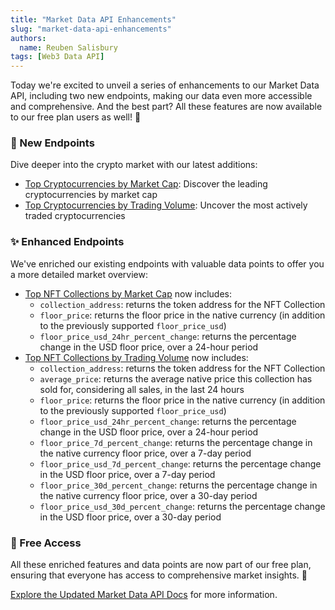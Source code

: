 ```yaml
---
title: "Market Data API Enhancements"
slug: "market-data-api-enhancements"
authors:
  name: Reuben Salisbury
tags: [Web3 Data API]
---
```


Today we're excited to unveil a series of enhancements to our Market Data API, including two new endpoints, making our data even more accessible and comprehensive. And the best part? All these features are now available to our free plan users as well! 🤩

### 🚀 New Endpoints
Dive deeper into the crypto market with our latest additions:

- [Top Cryptocurrencies by Market Cap](/market-insights-api/reference/get-top-crypto-currencies-by-market-cap): Discover the leading cryptocurrencies by market cap
- [Top Cryptocurrencies by Trading Volume](/market-insights-api/reference/get-top-crypto-currencies-by-trading-volume): Uncover the most actively traded cryptocurrencies

### ✨ Enhanced Endpoints
We've enriched our existing endpoints with valuable data points to offer you a more detailed market overview:

- [Top NFT Collections by Market Cap](/market-insights-api/reference/get-top-nft-collections-by-market-cap) now includes:
  - `collection_address`: returns the token address for the NFT Collection
  - `floor_price`: returns the floor price in the native currency (in addition to the previously supported `floor_price_usd`)
  - `floor_price_usd_24hr_percent_change`: returns the percentage change in the USD floor price, over a 24-hour period
- [Top NFT Collections by Trading Volume](/market-insights-api/reference/get-top-nft-collections-by-trading-volume) now includes:
  - `collection_address`: returns the token address for the NFT Collection
  - `average_price`: returns the average native price this collection has sold for, considering all sales, in the last 24 hours
  - `floor_price`: returns the floor price in the native currency (in addition to the previously supported `floor_price_usd`)
  - `floor_price_usd_24hr_percent_change`: returns the percentage change in the USD floor price, over a 24-hour period
  - `floor_price_7d_percent_change`: returns the percentage change in the native currency floor price, over a 7-day period
  - `floor_price_usd_7d_percent_change`: returns the percentage change in the USD floor price, over a 7-day period
  - `floor_price_30d_percent_change`: returns the percentage change in the native currency floor price, over a 30-day period
  - `floor_price_usd_30d_percent_change`: returns the percentage change in the USD floor price, over a 30-day period

### 🎉 Free Access
All these enriched features and data points are now part of our free plan, ensuring that everyone has access to comprehensive market insights. 🎉

[Explore the Updated Market Data API Docs](/market-insights-api/reference/market-data-api/overview) for more information.
